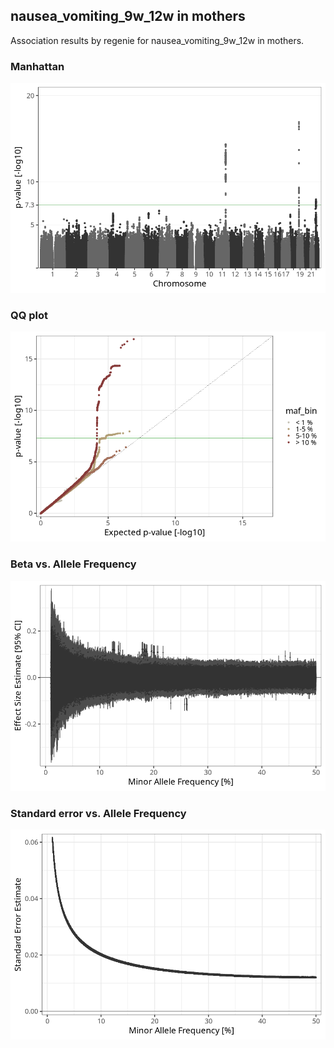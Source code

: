 ## nausea_vomiting_9w_12w in mothers
Association results by regenie for nausea_vomiting_9w_12w in mothers.
### Manhattan
![](figures/pop_mothers_pheno_nausea_vomiting_9w_12w_mh.png)
### QQ plot
![](figures/pop_mothers_pheno_nausea_vomiting_9w_12w_qq.png)
### Beta vs. Allele Frequency
![](figures/pop_mothers_pheno_nausea_vomiting_9w_12w_beta_af.png)
### Standard error vs. Allele Frequency
![](figures/pop_mothers_pheno_nausea_vomiting_9w_12w_se_af.png)
